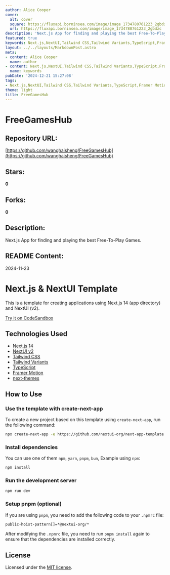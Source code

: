 ```yaml
---
author: Alice Cooper
cover:
  alt: cover
  square: https://fluxapi.borninsea.com/image/image_1734780761223_2gbdzc
  url: https://fluxapi.borninsea.com/image/image_1734780761223_2gbdzc
description: 'Next.js App for finding and playing the best Free-To-Play Games.'
featured: true
keywords: Next.js,NextUI,Tailwind CSS,Tailwind Variants,TypeScript,Framer Motion,Next-themes
layout: ../../layouts/MarkdownPost.astro
meta:
- content: Alice Cooper
  name: author
- content: Next.js,NextUI,Tailwind CSS,Tailwind Variants,TypeScript,Framer Motion,Next-themes
  name: keywords
pubDate: '2024-12-21 15:27:08'
tags:
- Next.js,NextUI,Tailwind CSS,Tailwind Variants,TypeScript,Framer Motion,next-themes,FreeGamesHub,2024-11-23,Codesandbox,MIT license
theme: light
title: FreeGamesHub
---
```


# FreeGamesHub

## Repository URL: 
[https://github.com/wanghaisheng/FreeGamesHub](https://github.com/wanghaisheng/FreeGamesHub)

## Stars: 
**0**

## Forks: 
**0**

## Description: 
Next.js App for finding and playing the best Free-To-Play Games.

## README Content: 
2024-11-23

# Next.js & NextUI Template

This is a template for creating applications using Next.js 14 (app directory) and NextUI (v2).

[Try it on CodeSandbox](https://githubbox.com/nextui-org/next-app-template)

## Technologies Used

- [Next.js 14](https://nextjs.org/docs/getting-started)
- [NextUI v2](https://nextui.org/)
- [Tailwind CSS](https://tailwindcss.com/)
- [Tailwind Variants](https://tailwind-variants.org)
- [TypeScript](https://www.typescriptlang.org/)
- [Framer Motion](https://www.framer.com/motion/)
- [next-themes](https://github.com/pacocoursey/next-themes)

## How to Use

### Use the template with create-next-app

To create a new project based on this template using `create-next-app`, run the following command:

```bash
npx create-next-app -e https://github.com/nextui-org/next-app-template
```

### Install dependencies

You can use one of them `npm`, `yarn`, `pnpm`, `bun`, Example using `npm`:

```bash
npm install
```

### Run the development server

```bash
npm run dev
```

### Setup pnpm (optional)

If you are using `pnpm`, you need to add the following code to your `.npmrc` file:

```bash
public-hoist-pattern[]=*@nextui-org/*
```

After modifying the `.npmrc` file, you need to run `pnpm install` again to ensure that the dependencies are installed correctly.

## License

Licensed under the [MIT license](https://github.com/nextui-org/next-app-template/blob/main/LICENSE).


